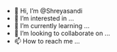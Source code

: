 - 👋 Hi, I’m @Shreyasandi
- 👀 I’m interested in ...
- 🌱 I’m currently learning ...
- 💞️ I’m looking to collaborate on ...
- 📫 How to reach me ...

<!---
Shreyasandi/Shreyasandi is a ✨ special ✨ repository because its `README.md` (this file) appears on your GitHub profile.
You can click the Preview link to take a look at your changes.
--->
